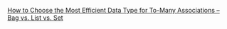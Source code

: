 [How to Choose the Most Efficient Data Type for To-Many Associations – Bag vs. List vs. Set](https://thoughts-on-java.org/association-mappings-bag-list-set/)
